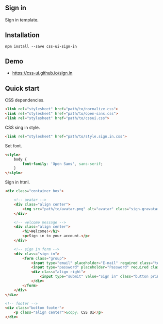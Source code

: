 ## Sign in

Sign in template.

## Installation

```
npm install --save css-ui-sign-in
```

## Demo

- https://css-ui.github.io/sign.in

## Quick start

CSS dependencies.

```html
<link rel="stylesheet" href="path/to/normalize.css">
<link rel="stylesheet" href="path/to/open-sans.css">
<link rel="stylesheet" href="path/to/cssui.css">
```

CSS sing in style.

```html
<link rel="stylesheet" href="path/to/style.sign.in.css">
```

Set font.

```html
<style>
	body {
		font-family: 'Open Sans', sans-serif;
	}
</style>
```

Sign in html.

```html
<div class="container box">

	<!-- avatar -->
	<div class="align center">
		<img src="path/to/avatar.png" alt="avatar" class="sign-gravatar">
	</div>

	<!-- welcome message -->
	<div class="align center">
		<h1>Welcome!</h1>
		<p>Sign in to your account.</p>
	</div>

	<!-- sign in form -->
	<div class="sign in">
		<form class="group">
			<input type="email" placeholder="E-mail" required class="top full width">
			<input type="password" placeholder="Password" required class="bottom full width">
			<div class="align right">
				<input type="submit" value="Sign in" class="button primary">
			</div>
		</form>
	</div>
</div>

<!-- footer -->
<div class="bottom footer">
	<p class="align center">&copy; CSS UI</p>
</div>
```
